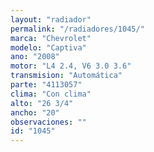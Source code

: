 ```yaml
---
layout: "radiador"
permalink: "/radiadores/1045/"
marca: "Chevrolet"
modelo: "Captiva"
ano: "2008"
motor: "L4 2.4, V6 3.0 3.6"
transmision: "Automática"
parte: "4113057"
clima: "Con clima"
alto: "26 3/4"
ancho: "20"
observaciones: ""
id: "1045"
---
```


